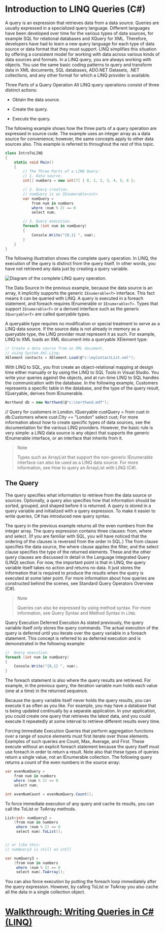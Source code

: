 # Introduction to LINQ Queries (C#)


A query is an expression that retrieves data from a data source. Queries are usually expressed in a specialized query language. Different languages have been developed over time for the various types of data sources, for example SQL for relational databases and XQuery for XML. Therefore, developers have had to learn a new query language for each type of data source or data format that they must support. LINQ simplifies this situation by offering a consistent model for working with data across various kinds of data sources and formats. In a LINQ query, you are always working with objects. You use the same basic coding patterns to query and transform data in XML documents, SQL databases, ADO.NET Datasets, .NET collections, and any other format for which a LINQ provider is available.

Three Parts of a Query Operation
All LINQ query operations consist of three distinct actions:

- Obtain the data source.

- Create the query.

- Execute the query.

The following example shows how the three parts of a query operation are expressed in source code. The example uses an integer array as a data source for convenience; however, the same concepts apply to other data sources also. This example is referred to throughout the rest of this topic.

```C#
class IntroToLINQ
{
    static void Main()
    {
        // The Three Parts of a LINQ Query:
        // 1. Data source.
        int[] numbers = new int[7] { 0, 1, 2, 3, 4, 5, 6 };

        // 2. Query creation.
        // numQuery is an IEnumerable<int>
        var numQuery =
            from num in numbers
            where (num % 2) == 0
            select num;

        // 3. Query execution.
        foreach (int num in numQuery)
        {
            Console.Write("{0,1} ", num);
        }
    }
}
```

The following illustration shows the complete query operation. In LINQ, the execution of the query is distinct from the query itself. In other words, you have not retrieved any data just by creating a query variable.

![Diagram of the complete LINQ query operation.](https://docs.microsoft.com/en-us/dotnet/csharp/programming-guide/concepts/linq/media/introduction-to-linq-queries/linq-query-complete-operation.png)

The Data Source
In the previous example, because the data source is an array, it implicitly supports the generic `IEnumerable<T>` interface. This fact means it can be queried with LINQ. A query is executed in a foreach statement, and foreach requires IEnumerable or `IEnumerable<T>`. Types that support `IEnumerable<T>` or a derived interface such as the generic `IQueryable<T>` are called queryable types.

A queryable type requires no modification or special treatment to serve as a LINQ data source. If the source data is not already in memory as a queryable type, the LINQ provider must represent it as such. For example, LINQ to XML loads an XML document into a queryable XElement type:

```C#
// Create a data source from an XML document.
// using System.Xml.Linq;
XElement contacts = XElement.Load(@"c:\myContactList.xml");
```

With LINQ to SQL, you first create an object-relational mapping at design time either manually or by using the LINQ to SQL Tools in Visual Studio. You write your queries against the objects, and at run-time LINQ to SQL handles the communication with the database. In the following example, Customers represents a specific table in the database, and the type of the query result, IQueryable<T>, derives from IEnumerable<T>.

```C#
Northwnd db = new Northwnd(@"c:\northwnd.mdf");
```

// Query for customers in London.
IQueryable<Customer> custQuery =
    from cust in db.Customers
    where cust.City == "London"
    select cust;
For more information about how to create specific types of data sources, see the documentation for the various LINQ providers. However, the basic rule is very simple: a LINQ data source is any object that supports the generic IEnumerable<T> interface, or an interface that inherits from it.

>Note
>
>Types such as ArrayList that support the non-generic IEnumerable interface can also be used as a LINQ data source. For more information, see How to query an ArrayList with LINQ (C#).

## The Query

The query specifies what information to retrieve from the data source or sources. Optionally, a query also specifies how that information should be sorted, grouped, and shaped before it is returned. A query is stored in a query variable and initialized with a query expression. To make it easier to write queries, C# has introduced new query syntax.

The query in the previous example returns all the even numbers from the integer array. The query expression contains three clauses: from, where and select. (If you are familiar with SQL, you will have noticed that the ordering of the clauses is reversed from the order in SQL.) The from clause specifies the data source, the where clause applies the filter, and the select clause specifies the type of the returned elements. These and the other query clauses are discussed in detail in the Language Integrated Query (LINQ) section. For now, the important point is that in LINQ, the query variable itself takes no action and returns no data. It just stores the information that is required to produce the results when the query is executed at some later point. For more information about how queries are constructed behind the scenes, see Standard Query Operators Overview (C#).

>Note
>
>Queries can also be expressed by using method syntax. For more information, see Query Syntax and Method Syntax in `LINQ`.

Query Execution
Deferred Execution
As stated previously, the query variable itself only stores the query commands. The actual execution of the query is deferred until you iterate over the query variable in a foreach statement. This concept is referred to as deferred execution and is demonstrated in the following example:

```C#
//  Query execution.
foreach (int num in numQuery)
{
    Console.Write("{0,1} ", num);
}
```

The foreach statement is also where the query results are retrieved. For example, in the previous query, the iteration variable num holds each value (one at a time) in the returned sequence.

Because the query variable itself never holds the query results, you can execute it as often as you like. For example, you may have a database that is being updated continually by a separate application. In your application, you could create one query that retrieves the latest data, and you could execute it repeatedly at some interval to retrieve different results every time.

Forcing Immediate Execution
Queries that perform aggregation functions over a range of source elements must first iterate over those elements. Examples of such queries are Count, Max, Average, and First. These execute without an explicit foreach statement because the query itself must use foreach in order to return a result. Note also that these types of queries return a single value, not an IEnumerable collection. The following query returns a count of the even numbers in the source array:

```C#
var evenNumQuery =
    from num in numbers
    where (num % 2) == 0
    select num;

int evenNumCount = evenNumQuery.Count();
```

To force immediate execution of any query and cache its results, you can call the ToList or ToArray methods.

```C#
List<int> numQuery2 =
    (from num in numbers
     where (num % 2) == 0
     select num).ToList();


// or like this:
// numQuery3 is still an int[]

var numQuery3 =
    (from num in numbers
     where (num % 2) == 0
     select num).ToArray();
```

You can also force execution by putting the foreach loop immediately after the query expression. However, by calling ToList or ToArray you also cache all the data in a single collection object.

# [Walkthrough: Writing Queries in C# (LINQ)](https://docs.microsoft.com/en-us/dotnet/csharp/programming-guide/concepts/linq/walkthrough-writing-queries-linq)